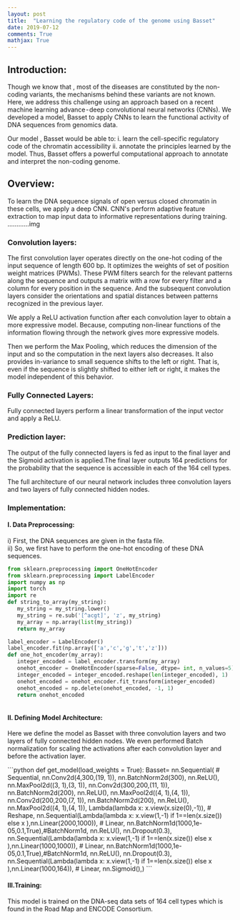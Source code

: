```yaml
---
layout: post
title:  "Learning the regulatory code of the genome using Basset"
date: 2019-07-12
comments: True
mathjax: True
---
```

<p>
<h2><b>Introduction:</b></h2>
</p>
<p>
Though we know that , most of the diseases are constituted by the non-coding variants, the mechanisms behind these variants are not known. Here, we address this challenge using an approach based on a recent machine learning advance - deep convolutional neural networks (CNNs). We developed a model, Basset to apply CNNs to learn the functional activity of DNA sequences from genomics data.
</p>
<p>
Our model , Basset would be able to:
i. learn the cell-specific regulatory code of the chromatin accessibility
ii. annotate the principles learned by the model.
Thus, Basset offers a powerful computational approach to annotate and interpret the non-coding genome.
</p>
<p>
<h2><b> Overview: </b></h2>
</p>
To learn the DNA sequence signals of open versus closed chromatin in these cells, we apply a deep CNN. CNN's perform adaptive feature extraction to map input data to informative representations during training.
............img
<p>
<h3><b>Convolution layers:</b></h3> The first convolution layer operates directly on the one-hot coding of the input sequence of length 600 bp. It optimizes the weights of set of position weight matrices (PWMs). These PWM filters search for the relevant patterns along the sequence and outputs a matrix with a row for every filter and a column for every position in the sequence. And the subsequent convolution layers consider the orientations and spatial distances between patterns recognized in the previous layer.
</p><p>
We apply a ReLU activation function after each convolution layer to obtain a more expressive model. Because, computing non-linear functions of the information flowing through the network gives more expressive models.
</p><p>
Then we perform the Max Pooling, which reduces the dimension of the input and so the computation in the next layers also decreases. It also provides in-variance to small sequence shifts to the left or right. That is, even if the sequence is slightly shifted to either left or right, it makes the model independent of this behavior.
</p>
<p>
<h3><b>Fully Connected Layers:</b></h3> Fully connected layers perform a linear transformation of the input vector and apply a ReLU.
</p><p>
<h3><b>Prediction layer:</b></h3> The output of the fully connected layers is fed as input to the final layer and the Sigmoid activation is applied.The final layer outputs 164 predictions for the probability that the sequence is accessible in each of the 164 cell types.
</p><p>
The full architecture of our neural network includes three convolution layers and two layers of fully connected hidden nodes.
</p><p>
<h3><b>Implementation:</b></h3>
<h4><b>I. Data Preprocessing:</b></h4></p>
<p>
 i) First, the DNA sequences are given in the fasta file.<br>
ii) So, we first have to perform the one-hot encoding of these DNA sequences.</p>

 ```python
from sklearn.preprocessing import OneHotEncoder
from sklearn.preprocessing import LabelEncoder
import numpy as np
import torch
import re
def string_to_array(my_string):
    my_string = my_string.lower()
    my_string = re.sub('[^acgt]', 'z', my_string)
    my_array = np.array(list(my_string))
    return my_array

label_encoder = LabelEncoder()
label_encoder.fit(np.array(['a','c','g','t','z']))
def one_hot_encoder(my_array):
    integer_encoded = label_encoder.transform(my_array)
    onehot_encoder = OneHotEncoder(sparse=False, dtype= int, n_values=5)
    integer_encoded = integer_encoded.reshape(len(integer_encoded), 1)
    onehot_encoded = onehot_encoder.fit_transform(integer_encoded)
    onehot_encoded = np.delete(onehot_encoded, -1, 1)
    return onehot_encoded
    
  ```  
<p>
<h4><b> II. Defining Model Architecture:</b></h4>
Here we define the model as Basset with three convolution layers and two layers of fully connected hidden nodes. We even performed Batch normalization for scaling the activations after each convolution layer and before the activation layer.</p>
 ```python 
def get_model(load_weights = True):
    Basset= nn.Sequential( # Sequential,
        nn.Conv2d(4,300,(19, 1)),
        nn.BatchNorm2d(300),
        nn.ReLU(),
        nn.MaxPool2d((3, 1),(3, 1)),
        nn.Conv2d(300,200,(11, 1)),
        nn.BatchNorm2d(200),
        nn.ReLU(),
        nn.MaxPool2d((4, 1),(4, 1)),
        nn.Conv2d(200,200,(7, 1)),
        nn.BatchNorm2d(200),
        nn.ReLU(),
        nn.MaxPool2d((4, 1),(4, 1)),
        Lambda(lambda x: x.view(x.size(0),-1)), # Reshape,
        nn.Sequential(Lambda(lambda x: x.view(1,-1) if 1==len(x.size()) else x ),nn.Linear(2000,1000)), # Linear,
        nn.BatchNorm1d(1000,1e-05,0.1,True),#BatchNorm1d,
        nn.ReLU(),
        nn.Dropout(0.3),
        nn.Sequential(Lambda(lambda x: x.view(1,-1) if 1==len(x.size()) else x ),nn.Linear(1000,1000)), # Linear,
        nn.BatchNorm1d(1000,1e-05,0.1,True),#BatchNorm1d,
        nn.ReLU(),
        nn.Dropout(0.3),
        nn.Sequential(Lambda(lambda x: x.view(1,-1) if 1==len(x.size()) else x ),nn.Linear(1000,164)), # Linear,
        nn.Sigmoid(),)
    ```
    <p>
   <h4><b> III.Training: </b></h4>
     This model is trained on the DNA-seq data sets of 164 cell types which is found in the Road Map and ENCODE Consortium.</p>
